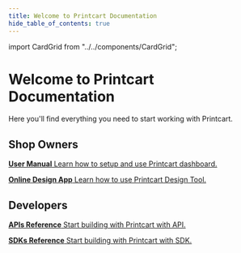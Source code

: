 ```yaml
---
title: Welcome to Printcart Documentation
hide_table_of_contents: true
---
```


import CardGrid from "../../components/CardGrid";

# Welcome to Printcart Documentation

Here you'll find everything you need to start working with Printcart.

## Shop Owners

<CardGrid home>

[**User Manual** Learn how to setup and use Printcart dashboard.](docs/users-manual/get-started)

[**Online Design App** Learn how to use Printcart Design Tool.](docs/users-manual/online-design)

<!-- [**Quickstart Guide** Learn how to make the most of your Printcart.](guides/quickstart.md) -->
</CardGrid>

## Developers

<CardGrid home>

[**APIs Reference** Start building with Printcart with API.](/docs/api-reference/intro)

[**SDKs Reference** Start building with Printcart with SDK.](/docs/sdk-reference/intro)

</CardGrid>
